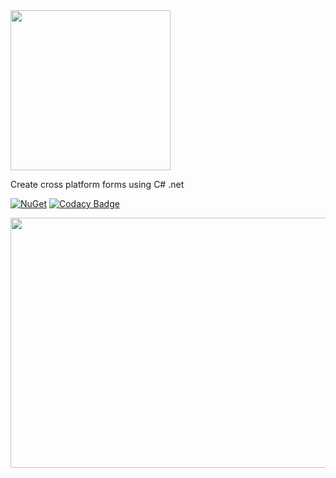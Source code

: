   <img width="256" height="256" src="https://github.com/Timmoth/Aptacode.Forms/blob/master/Resources/BannerSquare.png">

Create cross platform forms using C# .net

[![NuGet](https://img.shields.io/nuget/v/Aptacode.Forms.svg?style=flat)](https://www.nuget.org/packages/Aptacode.Forms/)
[![Codacy Badge](https://app.codacy.com/project/badge/Grade/72fb737bdb0f4d4b8e2ca815c91e18a0)](https://www.codacy.com/manual/Timmoth/Aptacode.Forms?utm_source=github.com&amp;utm_medium=referral&amp;utm_content=Timmoth/Aptacode.Forms&amp;utm_campaign=Badge_Grade)

<img width="714" height="400" src="https://github.com/Timmoth/Aptacode.Forms/blob/master/Resources/demo.png">

